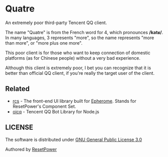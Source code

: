 # Quatre

An extremely poor third-party Tencent QQ client.

The name "Quatre" is from the French word for 4, which pronounces **/katʁ/**. In many languages, 3 represents "more", so the name represents "more than more", or "more plus one more".

This poor client is for those who want to keep connection of domestic platforms (as for Chinese people) without a very bad experience.

Although this client is extremely poor, I bet you can recognize that it is better than official QQ client, if you're really the target user of the client.

## Related

- [rcs](https://github.com/ResetPower/rcs) - The front-end UI library built for [Epherome](https://github.com/ResetPower/Epherome). Stands for ResetPower's Component Set.
- [oicq](https://github.com/takayama-lily/oicq) - Tencent QQ Bot Library for Node.js

## LICENSE

The software is distributed under [GNU General Public License 3.0](LICENSE)

Authored by [ResetPower](https://github.com/ResetPower)
